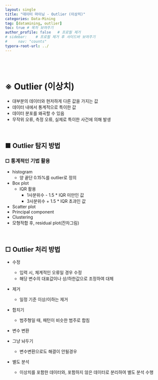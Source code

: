 ```yaml
---
layout: single
title: "데이터 마이닝 - Outlier (이상치)"
categories: Data-Mining
tag: [datamining, outlier]
toc: true # 목차 보여주기
author_profile: false   # 프로필 제거
# sidebar:    # 프로필 제거 후 사이드바 보여주기
#     nav: "counts"
typora-root-url: ../
---
```

<br><br>

# **※ Outlier (이상치)**
- 대부분의 데이터와 현저하게 다른 값을 가지는 값
- 데이터 내에서 통계적으로 특이한 값
- 데이터 분포를 왜곡할 수 있음
- 무작위 오류, 측정 오류, 실제로 특이한 사건에 의해 발생

<br>

## **■ Outlier 탐지 방법**
### □ 통계적인 기법 활용
- histogram
  - 양 끝단 0.15%를 outlier로 정의
- Box plot
  - IQR 활용
    - 1사분위수 - 1.5 * IQR 미만인 값
    - 3사분위수 + 1.5 * IQR 초과인 값
- Scatter plot
- Principal component
- Clustering
- 모형적합 후, residual plot(잔차그림)

<br>

## **□ Outlier 처리 방법**
- 수정
  - 입력 시, 체계적인 오류일 경우 수정
  - 해당 변수의 대표값이나 상/하한값으로 조정하여 대체
- 제거
  - 일정 기준 이상/이하는 제거
- 합치기
  - 범주형일 때, 패턴이 비슷한 범주로 합침
- 변수 변환

- 그냥 놔두기
  - 변수변환으로도 해결이 안될경우
- 별도 분석
  - 이상치를 포함한 데이터와, 포함하지 않은 데이터로 분리하여 별도 분석 수행
